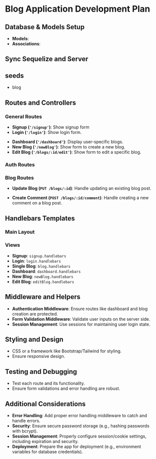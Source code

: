 # Blog Application Development Plan

## Database & Models Setup
- **Models**:
  <!-- - Blog -->
  <!-- - Comment -->
  <!-- - User -->
- **Associations**:
  <!-- - User hasMany Blog -->
  <!-- - User hasMany Comment -->
  <!-- - Blog hasMany Comment -->

## Sync Sequelize and Server
<!-- - Establish database connection. -->
<!-- - Sync Sequelize models with the database. -->

## seeds
- blog <!--todo create seed comments & created by -->
<!-- - user -->
<!-- - comment -->

## Routes and Controllers
### General Routes
<!-- - **Homepage (`'/'`)**: Display all blogs. -->
- **Signup (`'/signup'`)**: Show signup form
- **Login (`'/login'`)**: Show login form.
<!-- - **Individual Blog (`'/blogs/:id'`)**: Display a single blog with comments. -->
- **Dashboard (`'/dashboard'`)**: Display user-specific blogs.
- **New Blog (`'/newBlog'`)**: Show form to create a new blog.
- **Edit Blog (`'/blogs/:id/edit'`)**: Show form to edit a specific blog.

### Auth Routes
<!-- - **Sign Up (`POST /signup`)**: Handle user registration. -->
<!-- - **Login (`POST /login`)**: Handle user authentication. -->
<!-- - **Logout (`GET /logout`)**: Handle user logout. -->

### Blog Routes
<!-- - **Create Blog (`POST /newBlog`)**: Handle creating a new blog post. -->
- **Update Blog (`PUT /blogs/:id`)**: Handle updating an existing blog post.
<!-- - **Delete Blog (`DELETE /blogs/:id`)**: Handle deleting a blog post. -->
- **Create Comment (`POST /blogs/:id/comment`)**: Handle creating a new comment on a blog post.

## Handlebars Templates
### Main Layout

### Views
<!-- - **Blogs Listing**: `blogs.handlebars` -->
- **Signup**: `signup.handlebars`
- **Login**: `login.handlebars`
- **Single Blog**: `blog.handlebars`
- **Dashboard**: `dashboard.handlebars`
- **New Blog**: `newBlog.handlebars`
- **Edit Blog**: `editBlog.handlebars`

## Middleware and Helpers
- **Authentication Middleware**: Ensure routes like dashboard and blog creation are protected.
- **Form Validation Middleware**: Validate user inputs on the server side.
- **Session Management**: Use sessions for maintaining user login state.

## Styling and Design
- CSS or a framework like Bootstrap/Tailwind for styling.
- Ensure responsive design.

## Testing and Debugging
- Test each route and its functionality.
- Ensure form validations and error handling are robust.

## Additional Considerations
- **Error Handling**: Add proper error handling middleware to catch and handle errors.
- **Security**: Ensure secure password storage (e.g., hashing passwords with bcrypt).
- **Session Management**: Properly configure session/cookie settings, including expiration and security.
- **Deployment**: Prepare the app for deployment (e.g., environment variables for database credentials).